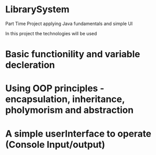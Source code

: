 # LibrarySystem
Part Time Project applying Java fundamentals and simple UI 

In this project the technologies will be used
# Basic functionility and variable decleration
# Using OOP principles - encapsulation, inheritance, pholymorism and abstraction 
# A simple userInterface to operate (Console Input/output)


